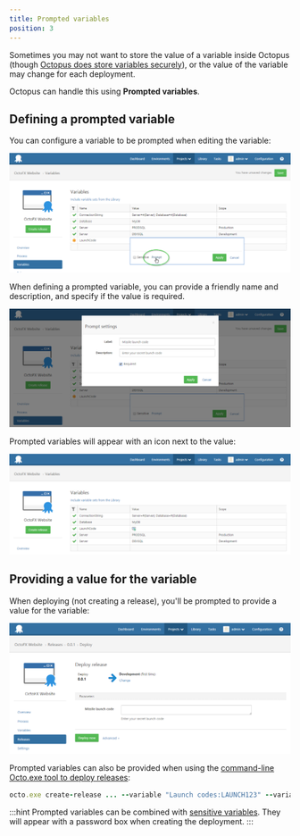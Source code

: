 ```yaml
---
title: Prompted variables
position: 3
---
```



Sometimes you may not want to store the value of a variable inside Octopus (though [Octopus does store variables securely](/docs/deploying-applications/variables/sensitive-variables.md)), or the value of the variable may change for each deployment.


Octopus can handle this using **Prompted variables**.

## Defining a prompted variable


You can configure a variable to be prompted when editing the variable:


![](/docs/images/3048314/3278298.png "width=500")


When defining a prompted variable, you can provide a friendly name and description, and specify if the value is required.


![](/docs/images/3048314/3278299.png "width=500")


Prompted variables will appear with an icon next to the value:


![](/docs/images/3048314/3278300.png "width=500")




## Providing a value for the variable


When deploying (not creating a release), you'll be prompted to provide a value for the variable:


![](/docs/images/3048314/3278301.png "width=500")


Prompted variables can also be provided when using the [command-line Octo.exe tool to deploy releases](/docs/api-and-integration/octo.exe-command-line/deploying-releases.md):

```ruby
octo.exe create-release ... --variable "Launch codes:LAUNCH123" --variable "Variable 2:Some value"
```







:::hint
Prompted variables can be combined with [sensitive variables](/docs/deploying-applications/variables/sensitive-variables.md). They will appear with a password box when creating the deployment.
:::

